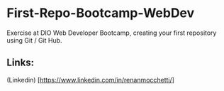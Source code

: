 # First-Repo-Bootcamp-WebDev
Exercise at DIO Web Developer Bootcamp, creating your first repository using Git / Git Hub.

## Links:
(Linkedin) [https://www.linkedin.com/in/renanmocchetti/]

